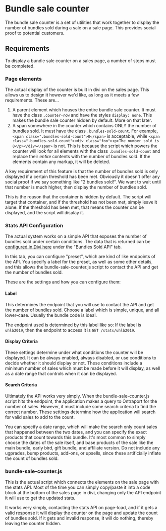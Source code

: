 <!-- TITLE: Bundle Sale Counter -->
<!-- SUBTITLE: A quick summary of Bundle Sale Counter -->

# Bundle sale counter

The bundle sale counter is a set of utilities that work together to display the number of bundles sold during a sale on a sale page. This provides social proof to potential customers.

## Requirements

To display a bundle sale counter on a sales page, a number of steps must be completed.

### Page elements

The actual display of the counter is built in divi on the sales page. This allows us to design it however we'd like, as long as it meets a few requirements. These are...

1. A parent element which houses the entire bundle sale counter. It must have the class `.counter-row` and have the styles `display: none`. This makes the bundle sale counter hidden by default. More on that later.
2. A span somewhere in the counter which contains ONLY the number of bundles sold. It must have the class `.bundles-sold-count`. For example, `<span class=".bundles-sold-count">0</span>` is acceptable, while `<span class=".bundles-sold-count"><div class="foo"><p>The number sold is 0</p></div></span>` is not. This is because the script which powers the counter will look for all elements with the class `.bundles-sold-count` and replace their *entire* contents with the number of bundles sold. If the elements contain any markup, it will be deleted.

A key requirement of this feature is that the number of bundles sold is only displayed if a certain threshold has been met. Obviously it doesn't offer any social proof if we say something like "2 bundles sold!". We want to wait until that number is much higher, then display the number of bundles sold.

This is the reason that the container is hidden by default. The script will target that container, and if the threshold has not been met, simply leave it alone. If the threshold has been met, that means the counter can be displayed, and the script will display it.

### Stats API Configuration

The actual system works on a simple API that exposes the number of bundles sold under certain conditions. The data that is returned can be [configured in Divi here](https://divi.ultimatebundles.com/wp/wp-admin/admin.php?page=acf-options) under the "Bundles Sold API" tab.

In this tab, you can configure "preset", which are kind of like endpoints of the API. You specify a label for the preset, as well as some other details, and this allows the bundle-sale-counter.js script to contact the API and get the number of bundles sold.

These are the settings and how you can configure them:

#### Label

This determines the endpoint that you will use to contact the API and get the number of bundles sold. Choose a label which is simple, unique, and all lower-case. Usually the bundle code is ideal.

The endpoint used is determined by this label like so: If the label is `uhlb2019`, then the endpoint to access it is `GET /stats/uhlb2019`.

#### Display Criteria

These settings determine under what conditions the counter will be displayed. It can be always enabled, always disabled, or use conditions to decide whether it should display or not. These conditions include a minimum number of sales which must be made before it will display, as well as a date range that controls when it can be displayed.

#### Search Criteria

Ultimately the API works very simply. When the bundle-sale-counter.js script hits the endpoint, the application makes a query to Ontraport for the number of sales. However, it must include some search criteria to find the correct number. These settings determine how the application will search for valid sales to add to the count.

You can specify a date range, which will make the search only count sales that happened between the two dates, and you can specify the exact products that count towards this bundle. It's most common to simply choose the dates of the sale itself, and base products of the sale like the main bundle, early bird, gift bundle, and affiliate version. Do not include any ugprades, bump products, add-ons, or upsells, since these artificially inflate the count of bundles sold.

### bundle-sale-counter.js

This is the actual script which connects the elements on the sale page with the stats API. Most of the time you can simply copy/paste it into a code block at the bottom of the sales page in divi, changing only the API endpoint it will use to get the updated stats.

It works very simply, contacting the stats API on page-load, and if it gets a valid response it will display the counter on the page and update the count of bundles sold. If it gets and invalid response, it will do nothing, thereby leaving the counter hidden.
